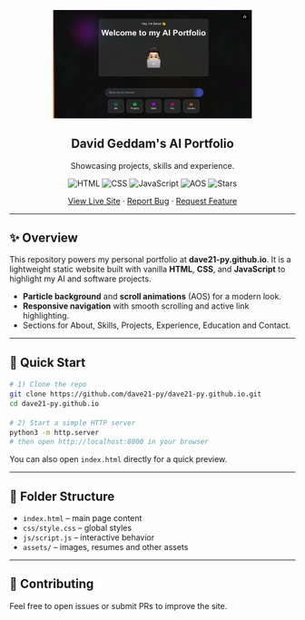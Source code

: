 <p align="center">
  <img width="350px" src="logo.png" alt="AI Portfolio logo" />
  <h2 align="center">David Geddam's AI Portfolio</h2>
  <p align="center">Showcasing projects, skills and experience.</p>
</p>

<p align="center">
  <img alt="HTML" src="https://img.shields.io/badge/HTML5-E34F26?logo=html5&logoColor=white" />
  <img alt="CSS" src="https://img.shields.io/badge/CSS3-1572B6?logo=css3&logoColor=white" />
  <img alt="JavaScript" src="https://img.shields.io/badge/JavaScript-F7DF1E?logo=javascript&logoColor=black" />
  <img alt="AOS" src="https://img.shields.io/badge/Animations-AOS-FFB6C1" />
  <img alt="Stars" src="https://img.shields.io/github/stars/dave21-py/dave21-py.github.io?style=social" />
</p>

<p align="center">
  <a href="https://dave21-py.github.io/">View Live Site</a> ·
  <a href="https://github.com/dave21-py/dave21-py.github.io/issues/new?labels=bug&template=bug_report.md">Report Bug</a> ·
  <a href="https://github.com/dave21-py/dave21-py.github.io/issues/new?labels=enhancement&template=feature_request.md">Request Feature</a>
</p>

---

## ✨ Overview

This repository powers my personal portfolio at **dave21-py.github.io**.
It is a lightweight static website built with vanilla **HTML**, **CSS**,
and **JavaScript** to highlight my AI and software projects.

* **Particle background** and **scroll animations** (AOS) for a modern look.
* **Responsive navigation** with smooth scrolling and active link highlighting.
* Sections for About, Skills, Projects, Experience, Education and Contact.

---

## 🚀 Quick Start

```bash
# 1) Clone the repo
git clone https://github.com/dave21-py/dave21-py.github.io.git
cd dave21-py.github.io

# 2) Start a simple HTTP server
python3 -m http.server
# then open http://localhost:8000 in your browser
```

You can also open `index.html` directly for a quick preview.

---

## 📂 Folder Structure

- `index.html` – main page content
- `css/style.css` – global styles
- `js/script.js` – interactive behavior
- `assets/` – images, resumes and other assets

---

## 🙌 Contributing

Feel free to open issues or submit PRs to improve the site.
